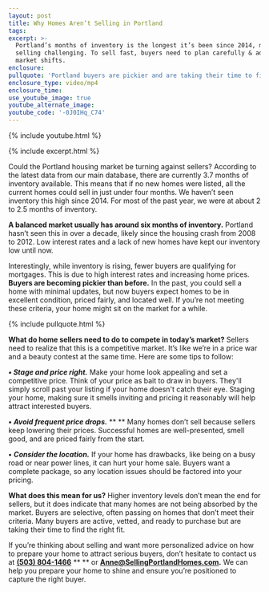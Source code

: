 ```yaml
---
layout: post
title: Why Homes Aren’t Selling in Portland
tags:
excerpt: >-
  Portland’s months of inventory is the longest it’s been since 2014, making
  selling challenging. To sell fast, buyers need to plan carefully & adapt to
  market shifts.
enclosure:
pullquote: 'Portland buyers are pickier and are taking their time to find the right home. '
enclosure_type: video/mp4
enclosure_time:
use_youtube_image: true
youtube_alternate_image:
youtube_code: '-0J0IHq_C74'
---
```

{% include youtube.html %}

{% include excerpt.html %}

Could the Portland housing market be turning against sellers? According to the latest data from our main database, there are currently 3.7 months of inventory available. This means that if no new homes were listed, all the current homes could sell in just under four months. We haven’t seen inventory this high since 2014. For most of the past year, we were at about 2 to 2.5 months of inventory.

**A balanced market usually has around six months of inventory.** Portland hasn’t seen this in over a decade, likely since the housing crash from 2008 to 2012. Low interest rates and a lack of new homes have kept our inventory low until now.

Interestingly, while inventory is rising, fewer buyers are qualifying for mortgages. This is due to high interest rates and increasing home prices. **Buyers are becoming pickier than before.** In the past, you could sell a home with minimal updates, but now buyers expect homes to be in excellent condition, priced fairly, and located well. If you’re not meeting these criteria, your home might sit on the market for a while.

{% include pullquote.html %}

**What do home sellers need to do to compete in today’s market?** Sellers need to realize that this is a competitive market. It’s like we’re in a price war and a beauty contest at the same time. Here are some tips to follow:

***• Stage and price right.*** Make your home look appealing and set a competitive price. Think of your price as bait to draw in buyers. They'll simply scroll past your listing if your home doesn't catch their eye. Staging your home, making sure it smells inviting and pricing it reasonably will help attract interested buyers.

**•** ***Avoid frequent price drops.*** ** ** Many homes don’t sell because sellers keep lowering their prices. Successful homes are well-presented, smell good, and are priced fairly from the start.

**•** ***Consider the location.*** If your home has drawbacks, like being on a busy road or near power lines, it can hurt your home sale. Buyers want a complete package, so any location issues should be factored into your pricing.

**What does this mean for us?** Higher inventory levels don’t mean the end for sellers, but it does indicate that many homes are not being absorbed by the market. Buyers are selective, often passing on homes that don’t meet their criteria. Many buyers are active, vetted, and ready to purchase but are taking their time to find the right fit.

If you’re thinking about selling and want more personalized advice on how to prepare your home to attract serious buyers, don’t hesitate to contact us at [**(503) 804-1466**](tel:5038041466) ** ** or [**Anne@SellingPortlandHomes.com**](mailto:Anne@SellingPortlandHomes.com)**.** We can help you prepare your home to shine and ensure you’re positioned to capture the right buyer.
